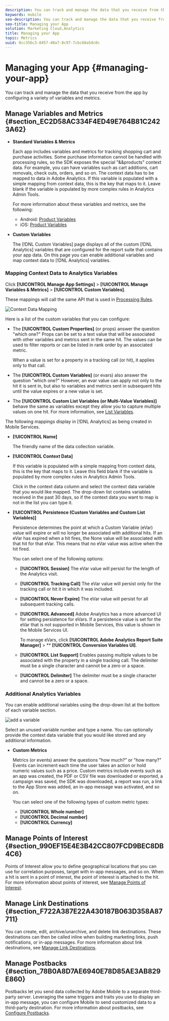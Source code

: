 ```yaml
---
description: You can track and manage the data that you receive from the app by configuring a variety of variables and metrics.
keywords: mobile
seo-description: You can track and manage the data that you receive from the app by configuring a variety of variables and metrics.
seo-title: Managing your App
solution: Marketing Cloud,Analytics
title: Managing your App
topic: Metrics
uuid: 0cc356c3-8457-40a7-8c97-7cbc68a5dc0c
---
```


# Managing your App {#managing-your-app}

You can track and manage the data that you receive from the app by configuring a variety of variables and metrics.

## Manage Variables and Metrics {#section_EC2D58AC334F4ED49E764B81C2423A62}

* **Standard Variables & Metrics**

  Each app includes variables and metrics for tracking shopping cart and purchase activities. Some purchase information cannot be handled with processing rules, so the SDK exposes the special "&&products" context data. For example, you can have variables such as cart additions, cart removals, check outs, orders, and so on. The context data has to be mapped to data in Adobe Analytics. If this variable is populated with a simple mapping from context data, this is the key that maps to it. Leave blank if the variable is populated by more complex rules in Analytics Admin Tools.

  For more information about these variables and metrics, see the following:

  * Android: [Product Variables](/help/android/analytics-main/products/products.md)
  * iOS: [Product Variables](/help/ios/analytics-main/products/products.md)

* **Custom Variables**

  The [!DNL Custom Variables] page displays all of the custom [!DNL Analytics] variables that are configured for the report suite that contains your app data. On this page you can enable additional variables and map context data to [!DNL Analytics] variables.

### Mapping Context Data to Analytics Variables

Click  **[!UICONTROL Manage App Settings]** > **[!UICONTROL Manage Variables & Metrics]** > **[!UICONTROL Custom Variables]**.

These mappings will call the same API that is used in [Processing Rules](https://docs.adobe.com/content/help/en/analytics/admin/admin-tools/processing-rules/processing-rules.html).

  ![Context Data Mapping](assets/custom_data_content.png)

Here is a list of the custom variables that you can configure:

* The **[!UICONTROL Custom Properties]** (or props) answer the question "which one?" Props can be set to a text value that will be associated with other variables and metrics sent in the same hit. The values can be used to filter reports or can be listed in rank order by an associated metric.

    When a value is set for a property in a tracking call (or hit), it applies only to that call.
* The **[!UICONTROL Custom Variables]** (or evars) also answer the question "which one?" However, an evar value can apply not only to the hit it is sent in, but also to variables and metrics sent in subsequent hits until the value expires or a new value is set.
* The **[!UICONTROL Custom List Variables (or Multi-Value Variables)]** behave the same as variables except they allow you to capture multiple values on one hit. For more information, see [List Variables](https://docs.adobe.com/content/help/en/analytics/implementation/javascript-implementation/variables-analytics-reporting/page-variables.html).

The following mappings display in [!DNL Analytics] as being created in Mobile Services.

* **[!UICONTROL Name]**

    The friendly name of the data collection variable.

* **[!UICONTROL Context Data]**

    If this variable is populated with a simple mapping from context data, this is the key that maps to it. Leave this field blank if the variable is populated by more complex rules in Analytics Admin Tools.

    Click in the context data column and select the context data variable that you would like mapped. The drop-down list contains variables received in the past 30 days, so if the context data you want to map is not in the list you can type it.

* **[!UICONTROL Persistence (Custom Variables and Custom List Variables)]**

    Persistence determines the point at which a Custom Variable (eVar) value will expire or will no longer be associated with additional hits. If an eVar has expired when a hit fires, the None value will be associated with that hit for that eVar. This means that no eVar value was active when the hit fired.

    You can select one of the following options:

  * **[!UICONTROL Session]**
    The eVar value will persist for the length of the Analytics visit.
  * **[!UICONTROL Tracking Call]**
    The eVar value will persist only for the tracking call or hit it in which it was included.
  * **[!UICONTROL Never Expire]**
    The eVar value will persist for all subsequent tracking calls.
  * **[!UICONTROL Advanced]**
    Adobe Analytics has a more advanced UI for setting persistence for eVars. If a persistence value is set for the eVar that is not supported in Mobile Services, this value is shown in the Mobile Services UI.

    To manage eVars, click **[!UICONTROL Adobe Analytics Report Suite Manager]** > ** **[!UICONTROL Conversion Variables UI]**.  

  * **[!UICONTROL List Support]**
    Enables passing multiple values to be associated with the property in a single tracking call. The delimiter must be a single character and cannot be a zero or a space.

  * **[!UICONTROL Delimiter]**
    The delimiter must be a single character and cannot be a zero or a space.  

### Additional Analytics Variables

  You can enable additional variables using the drop-down list at the bottom of each variable section.

  ![add a variable](assets/add_variable.png)

  Select an unused variable number and type a name. You can optionally provide the context data variable that you would like stored and any additional information. 

* **Custom Metrics**

  Metrics (or events) answer the questions "how much?" or "how many?" Events can increment each time the user takes an action or hold numeric values such as a price. Custom metrics include events such as an app was created, the PDF or CSV file was downloaded or exported, a campaign was saved, the SDK was downloaded, a report was run, a link to the App Store was added, an in-app message was activated, and so on.

  You can select one of the following types of custom metric types:

  * **[!UICONTROL Whole number]**
  * **[!UICONTROL Decimal number]**
  * **[!UICONTROL Currency]**

## Manage Points of Interest {#section_990EF15E4E3B42CC807FCD9BEC8DB4C6}

Points of Interest allow you to define geographical locations that you can use for correlation purposes, target with in-app messages, and so on. When a hit is sent in a point of interest, the point of interest is attached to the hit. For more information about points of interest, see [Manage Points of Interest](../location/t-manage-points.md).  

## Manage Link Destinations {#section_F722A387E22A430187B063D358A87711}

You can create, edit, archive/unarchive, and delete link destinations. These destinations can then be called inline when building marketing links, push notifications, or in-app messages. For more information about link destinations, see [Manage Link Destinations](../acquisition-main/c-manage-link-destinations/t-archive-unarchive-link-destinations.md).

## Manage Postbacks {#section_78B0A8D7AE6940E78D85AE3AB829E860}

Postbacks let you send data collected by Adobe Mobile to a separate third-party server. Leveraging the same triggers and traits you use to display an in-app message, you can configure Mobile to send customized data to a third-party destination. For more information about postbacks, see [Configure Postbacks](/help/using/c-manage-app-settings/c-mob-confg-app/signals.md).
